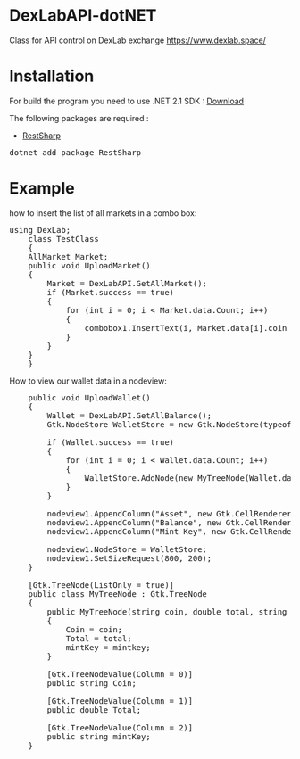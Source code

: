# DexLabAPI-dotNET
Class for API control on DexLab exchange https://www.dexlab.space/

# Installation
For build the program you need to use .NET 2.1 SDK : <a href="https://dotnet.microsoft.com/download">Download</a>

The following packages are required :
- <a href="https://restsharp.dev/">RestSharp</a>

<pre>
dotnet add package RestSharp
</pre>

# Example
how to insert the list of all markets in a combo box:
<pre>
using DexLab;
    class TestClass
    {
    AllMarket Market;
    public void UploadMarket()
    {
        Market = DexLabAPI.GetAllMarket();
        if (Market.success == true)
        {
            for (int i = 0; i < Market.data.Count; i++)
            {
                combobox1.InsertText(i, Market.data[i].coin + "/" + Market.data[i].priceCurrency);
            }
        }
    }
    }
</pre>

How to view our wallet data in a nodeview:
<pre>
    public void UploadWallet()
    {
        Wallet = DexLabAPI.GetAllBalance();
        Gtk.NodeStore WalletStore = new Gtk.NodeStore(typeof(MyTreeNode));

        if (Wallet.success == true)
        {
            for (int i = 0; i < Wallet.data.Count; i++)
            {
                WalletStore.AddNode(new MyTreeNode(Wallet.data[i].coin, Wallet.data[i].total, Wallet.data[i].mintKey));
            }
        }

        nodeview1.AppendColumn("Asset", new Gtk.CellRendererText(), "text", 0);
        nodeview1.AppendColumn("Balance", new Gtk.CellRendererText(), "text", 1);
        nodeview1.AppendColumn("Mint Key", new Gtk.CellRendererText(), "text", 2);

        nodeview1.NodeStore = WalletStore;
        nodeview1.SetSizeRequest(800, 200);
    }

    [Gtk.TreeNode(ListOnly = true)]
    public class MyTreeNode : Gtk.TreeNode
    {
        public MyTreeNode(string coin, double total, string mintkey)
        {
            Coin = coin;
            Total = total;
            mintKey = mintkey;
        }

        [Gtk.TreeNodeValue(Column = 0)]
        public string Coin;

        [Gtk.TreeNodeValue(Column = 1)]
        public double Total;

        [Gtk.TreeNodeValue(Column = 2)]
        public string mintKey;
    }
</pre>
